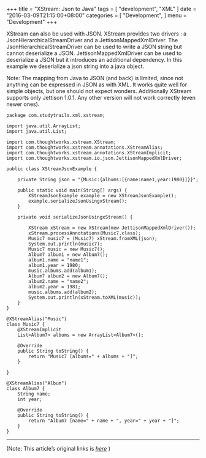
+++
title = "XStream: Json to Java"
tags = [
    "development",
    "XML"
]
date = "2016-03-09T21:15:00+08:00"
categories = [
    "Development",
]
menu = "Development"
+++

XStream can also be used with JSON. XStream provides two drivers : a JsonHierarchicalStreamDriver and a JettisonMappedXmlDriver. The JsonHierarchicalStreamDriver can be used to write a JSON string but cannot deserialize a JSON. JettisonMappedXmlDriver can be used to deserialize a JSON but it introduces an additional dependency. In this example we deserialize a json string into a java object.

Note: The mapping from Java to JSON (and back) is limited, since not anything can be expressed in JSON as with XML. It works quite well for simple objects, but one should not expect wonders. Additionally XStream supports only Jettison 1.0.1. Any other version will not work correctly (even newer ones).
<!--more-->
```
package com.studytrails.xml.xstream;

import java.util.ArrayList;
import java.util.List;

import com.thoughtworks.xstream.XStream;
import com.thoughtworks.xstream.annotations.XStreamAlias;
import com.thoughtworks.xstream.annotations.XStreamImplicit;
import com.thoughtworks.xstream.io.json.JettisonMappedXmlDriver;

public class XStreamJsonExample {

	private String json = "{Music:{albums:[{name:name1,year:1980}]}}";

	public static void main(String[] args) {
		XStreamJsonExample example = new XStreamJsonExample();
		example.serializeJsonUsingxStream();
	}

	private void serializeJsonUsingxStream() {

		XStream xStream = new XStream(new JettisonMappedXmlDriver());
		xStream.processAnnotations(Music7.class);
		Music7 music7 = (Music7) xStream.fromXML(json);
		System.out.println(music7);
		Music7 music = new Music7();
		Album7 album1 = new Album7();
		album1.name = "name1";
		album1.year = 1980;
		music.albums.add(album1);
		Album7 album2 = new Album7();
		album2.name = "name2";
		album2.year = 1981;
		music.albums.add(album2);
		System.out.println(xStream.toXML(music));
	}
}

@XStreamAlias("Music")
class Music7 {
	@XStreamImplicit
	List<Album7> albums = new ArrayList<Album7>();

	@Override
	public String toString() {
		return "Music7 [albums=" + albums + "]";
	}

}

@XStreamAlias("Album")
class Album7 {
	String name;
	int year;

	@Override
	public String toString() {
		return "Album7 [name=" + name + ", year=" + year + "]";
	}
}
```

------------------

(Note: This article’s original links is [*here*](http://www.studytrails.com/java/xml/xstream/xstream-json-example.jsp "XStream - Json to Java") )
